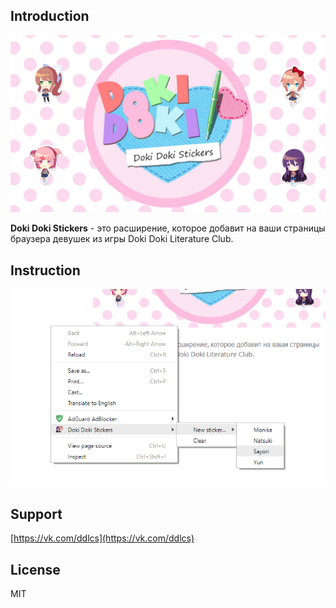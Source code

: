## Introduction
![Logo](https://raw.githubusercontent.com/ddlcs/ddlcs.github.io/master/logo.png)

**Doki Doki Stickers** - это расширение, которое добавит на ваши страницы браузера девушек из игры Doki Doki Literature Club.

## Instruction

![Screenshot](https://raw.githubusercontent.com/ddlcs/ddlcs.github.io/master/Screenshot_1.png)

## Support
[https://vk.com/ddlcs](https://vk.com/ddlcs)

## License
MIT
